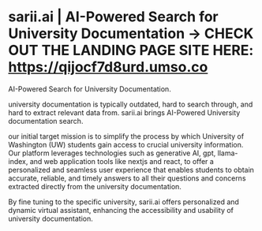 # sarii.ai | AI-Powered Search for University Documentation  -> CHECK OUT THE LANDING PAGE SITE HERE: https://qijocf7d8urd.umso.co 

AI-Powered Search for University Documentation.  

university documentation is typically outdated, hard to search through, and hard to extract relevant data from. sarii.ai brings AI-Powered University documentation search.  

our initial target mission is to simplify the process by which University of Washington (UW) students gain access to crucial university information. Our platform leverages technologies such as generative AI, gpt, llama-index, and web application tools like nextjs and react, to offer a personalized and seamless user experience that enables students to obtain accurate, reliable, and timely answers to all their questions and concerns extracted directly from the university documentation. 

By fine tuning to the specific university, sarii.ai offers  personalized and dynamic virtual assistant,  enhancing the accessibility and usability of university documentation.

